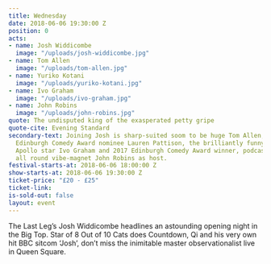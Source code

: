 ```yaml
---
title: Wednesday
date: 2018-06-06 19:30:00 Z
position: 0
acts:
- name: Josh Widdicombe
  image: "/uploads/josh-widdicombe.jpg"
- name: Tom Allen
  image: "/uploads/tom-allen.jpg"
- name: Yuriko Kotani
  image: "/uploads/yuriko-kotani.jpg"
- name: Ivo Graham
  image: "/uploads/ivo-graham.jpg"
- name: John Robins
  image: "/uploads/john-robins.jpg"
quote: The undisputed king of the exasperated petty gripe
quote-cite: Evening Standard
secondary-text: Joining Josh is sharp-suited soom to be huge Tom Allen, fast-rising
  Edinburgh Comedy Award nominee Lauren Pattison, the brilliantly funny Live At The
  Apollo star Ivo Graham and 2017 Edinburgh Comedy Award winner, podcast hero and
  all round vibe-magnet John Robins as host.
festival-starts-at: 2018-06-06 18:00:00 Z
show-starts-at: 2018-06-06 19:30:00 Z
ticket-price: "£20 - £25"
ticket-link: 
is-sold-out: false
layout: event
---
```


The Last Leg’s Josh Widdicombe headlines an astounding opening night in the Big Top. Star of 8 Out of 10 Cats does Countdown, Qi and his very own hit BBC sitcom ‘Josh’, don’t miss the inimitable master observationalist live in Queen Square.